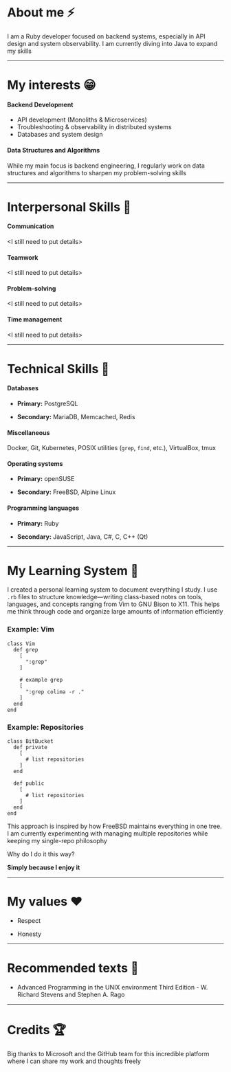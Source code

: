
# About me ⚡

I am a Ruby developer focused on backend systems, especially in API design and system observability. I am currently diving into Java to expand my skills

---

# My interests 😁

#### Backend Development

* API development (Monoliths & Microservices)
* Troubleshooting & observability in distributed systems
* Databases and system design
 
#### Data Structures and Algorithms

While my main focus is backend engineering, I regularly work on data structures and algorithms to sharpen my problem-solving skills

---

# Interpersonal Skills 🌱

#### Communication

\<I still need to put details\>

#### Teamwork

\<I still need to put details\>

#### Problem-solving

\<I still need to put details\>

#### Time management

\<I still need to put details\>

---

# Technical Skills 🔧

#### Databases

- **Primary:** PostgreSQL

- **Secondary:** MariaDB, Memcached, Redis

#### Miscellaneous

Docker, Git, Kubernetes, POSIX utilities (`grep`, `find`, etc.), VirtualBox, tmux

#### Operating systems

- **Primary:** openSUSE

- **Secondary:** FreeBSD, Alpine Linux

#### Programming languages

- **Primary:** Ruby

- **Secondary:** JavaScript, Java, C#, C, C++ (Qt)

---

# My Learning System 🧠

I created a personal learning system to document everything I study. I use `.rb` files to structure knowledge—writing class-based notes on tools, languages, and concepts ranging from Vim to GNU Bison to X11. This helps me think through code and organize large amounts of information efficiently

### Example: Vim

```
class Vim
  def grep
    [
      ":grep"
    ]

    # example grep
    [
      ":grep colima -r ."
    ]
  end
end
```

### Example: Repositories

```
class BitBucket
  def private
    [
      # list repositories
    ]
  end

  def public
    [
      # list repositories
    ]
  end
end
```

This approach is inspired by how FreeBSD maintains everything in one tree. I am currently experimenting with managing multiple repositories while keeping my single-repo philosophy

Why do I do it this way?

**Simply because I enjoy it**

---

# My values ❤️

- Respect

- Honesty

---

# Recommended texts 📕

- Advanced Programming in the UNIX environment Third Edition - W. Richard Stevens and Stephen A. Rago

---

# Credits 🏆

Big thanks to Microsoft and the GitHub team for this incredible platform where I can share my work and thoughts freely
